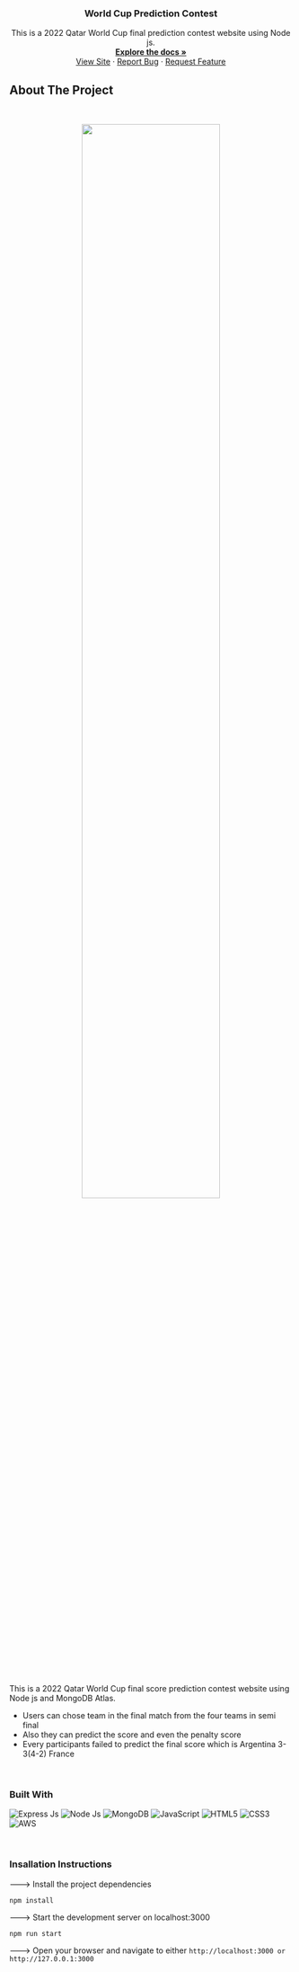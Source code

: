 
<!-- PROJECT LOGO -->
<div align="center">

  <h3 align="center">World Cup Prediction Contest</h3>

  <p align="center">
    This is a 2022 Qatar World Cup final prediction contest website using Node js.
    <br />
    <a href="https://github.com/Jauharmuhammed/World-cup-prediction"><strong>Explore the docs »</strong></a>
    <br />
    <a href="https://prediction.codestreak.in/">View Site</a>
    ·
    <a href="https://github.com/Jauharmuhammed/World-cup-predictionissues">Report Bug</a>
    ·
    <a href="https://github.com/Jauharmuhammed/World-cup-prediction/issues">Request Feature</a>
  </p>
</div>



## About The Project
<br>
<p align='center'>
<img src="https://github.com/Jauharmuhammed/World-cup-prediction/blob/main/public/assets/banner.png" width='70%' >
</p>
<br>

This is a 2022 Qatar World Cup final score prediction contest website using Node js and MongoDB Atlas. 

- Users can chose team in the final match from the four teams in semi final
- Also they can predict the score and even the penalty score
- Every participants failed to predict the final score which is Argentina 3-3(4-2) France

<br>

### Built With




![Express Js](https://img.shields.io/badge/Express.js-000000?style=for-the-badge&logo=express&logoColor=white)
![Node Js](https://img.shields.io/badge/Node.js-339933?style=for-the-badge&logo=nodedotjs&logoColor=white)
![MongoDB](https://img.shields.io/badge/MongoDB-4EA94B?style=for-the-badge&logo=mongodb&logoColor=white)
![JavaScript](https://img.shields.io/badge/JavaScript-F7DF1E?style=for-the-badge&logo=javascript&logoColor=black)
![HTML5](https://img.shields.io/badge/HTML5%20-%23E34F26.svg?style=for-the-badge&logo=html5&logoColor=white)
![CSS3](https://img.shields.io/badge/CSS%20-%231572B6.svg?style=for-the-badge&logo=css3&logoColor=white)
![AWS](https://img.shields.io/badge/Amazon_AWS-232F3E?style=for-the-badge&logo=amazon-aws&logoColor=white)


  


<br>


### Insallation Instructions

---> Install the project dependencies

```Shell
npm install
```

---> Start the development server on localhost:3000

```Shell
npm run start
```

---> Open your browser and navigate to either `http://localhost:3000 or http://127.0.0.1:3000`
<br>
<br>

